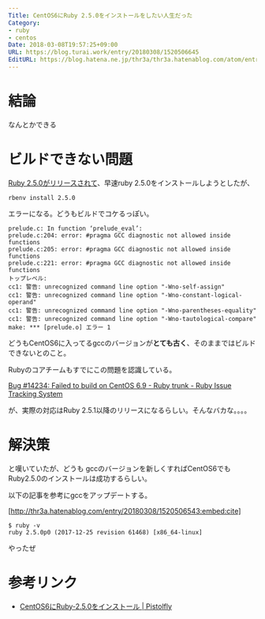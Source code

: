```yaml
---
Title: CentOS6にRuby 2.5.0をインストールをしたい人生だった
Category:
- ruby
- centos
Date: 2018-03-08T19:57:25+09:00
URL: https://blog.turai.work/entry/20180308/1520506645
EditURL: https://blog.hatena.ne.jp/thr3a/thr3a.hatenablog.com/atom/entry/17391345971623355080
---
```


# 結論

なんとかできる

# ビルドできない問題

[Ruby 2.5.0がリリースされて](https://www.ruby-lang.org/ja/news/2017/12/25/ruby-2-5-0-released/)、早速ruby 2.5.0をインストールしようとしたが、

```
rbenv install 2.5.0
```

エラーになる。どうもビルドでコケるっぽい。

```
prelude.c: In function ‘prelude_eval’:
prelude.c:204: error: #pragma GCC diagnostic not allowed inside functions
prelude.c:205: error: #pragma GCC diagnostic not allowed inside functions
prelude.c:221: error: #pragma GCC diagnostic not allowed inside functions
トップレベル:
cc1: 警告: unrecognized command line option "-Wno-self-assign"
cc1: 警告: unrecognized command line option "-Wno-constant-logical-operand"
cc1: 警告: unrecognized command line option "-Wno-parentheses-equality"
cc1: 警告: unrecognized command line option "-Wno-tautological-compare"
make: *** [prelude.o] エラー 1
```

どうもCentOS6に入ってるgccのバージョンが**とても古く**、そのままではビルドできないとのこと。

Rubyのコアチームもすでにこの問題を認識している。

[Bug #14234: Failed to build on CentOS 6.9 - Ruby trunk - Ruby Issue Tracking System](https://bugs.ruby-lang.org/issues/14234)

が、実際の対応はRuby 2.5.1以降のリリースになるらしい。そんなバカな。。。。

# 解決策

と嘆いていたが、どうも gccのバージョンを新しくすればCentOS6でもRuby2.5.0のインストールは成功するらしい。

以下の記事を参考にgccをアップデートする。

[http://thr3a.hatenablog.com/entry/20180308/1520506543:embed:cite]

```
$ ruby -v
ruby 2.5.0p0 (2017-12-25 revision 61468) [x86_64-linux]
```

やったぜ

# 参考リンク

- [CentOS6にRuby-2.5.0をインストール | Pistolfly](https://www.pistolfly.com/weblog/2018/02/centos6%E3%81%ABruby-2-5-0%E3%82%92%E3%82%A4%E3%83%B3%E3%82%B9%E3%83%88%E3%83%BC%E3%83%AB.html)
